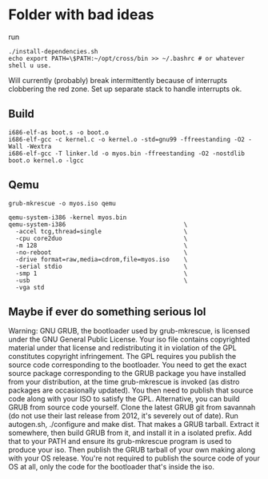 # Folder with bad ideas

run 
```
./install-dependencies.sh
echo export PATH=\$PATH:~/opt/cross/bin >> ~/.bashrc # or whatever shell u use.  
```

Will currently (probably) break intermittently because of interrupts clobbering the red zone. Set up separate stack to handle interrupts ok.


## Build
```
i686-elf-as boot.s -o boot.o
i686-elf-gcc -c kernel.c -o kernel.o -std=gnu99 -ffreestanding -O2 -Wall -Wextra
i686-elf-gcc -T linker.ld -o myos.bin -ffreestanding -O2 -nostdlib boot.o kernel.o -lgcc
```

## Qemu

```
grub-mkrescue -o myos.iso qemu

qemu-system-i386 -kernel myos.bin
qemu-system-i386                                 \
  -accel tcg,thread=single                       \
  -cpu core2duo                                  \
  -m 128                                         \
  -no-reboot                                     \
  -drive format=raw,media=cdrom,file=myos.iso    \
  -serial stdio                                  \
  -smp 1                                         \
  -usb                                           \
  -vga std
```

## Maybe if ever do something serious lol
Warning: GNU GRUB, the bootloader used by grub-mkrescue, is licensed under the GNU General Public License. Your iso file contains copyrighted material under that license and redistributing it in violation of the GPL constitutes copyright infringement. The GPL requires you publish the source code corresponding to the bootloader. You need to get the exact source package corresponding to the GRUB package you have installed from your distribution, at the time grub-mkrescue is invoked (as distro packages are occasionally updated). You then need to publish that source code along with your ISO to satisfy the GPL. Alternative, you can build GRUB from source code yourself. Clone the latest GRUB git from savannah (do not use their last release from 2012, it's severely out of date). Run autogen.sh, ./configure and make dist. That makes a GRUB tarball. Extract it somewhere, then build GRUB from it, and install it in a isolated prefix. Add that to your PATH and ensure its grub-mkrescue program is used to produce your iso. Then publish the GRUB tarball of your own making along with your OS release. You're not required to publish the source code of your OS at all, only the code for the bootloader that's inside the iso. 

